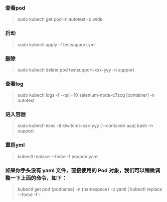 ### 查看pod
>sudo kubectl get pod -n autotest -o wide  

### 启动
>sudo kubectl apply -f testsupport.yml

### 删除
>sudo kubectl delete pod testsupport-xxx-yyy -n support

### 查看log
>sudo kubectl logs -f --tail=10 selenium-node-c7zcq [container] -n autotest

### 进入容器
>sudo kubectl exec -it kiwitcms-xxx-yyy [--container aaa] bash -n support

### 重启yml
>kubectl replace --force -f youpod.yaml

### 如果你手头没有 yaml 文件，直接使用的 Pod 对象，我们可以稍微调整一下上面的命令，如下：
>kubectl get pod {podname} -n {namespace} -o yaml | kubectl replace --force -f -
